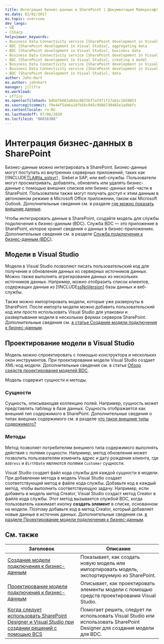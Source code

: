 ```yaml
---
title: Интеграция бизнес-данных в SharePoint | Документация Майкрософт
ms.date: 02/02/2017
ms.topic: overview
dev_langs:
- VB
- CSharp
helpviewer_keywords:
- Business Data Connectivity service [SharePoint development in Visual Studio], business data
- BDC [SharePoint development in Visual Studio], aggregating data
- BDC [SharePoint development in Visual Studio], business data
- Business Data Connectivity service [SharePoint development in Visual Studio], aggregating data
- BDC [SharePoint development in Visual Studio], creating a model
- Business Data Connectivity service [SharePoint development in Visual Studio], creating a model
- Business Data Connectivity service [SharePoint development in Visual Studio], data
- BDC [SharePoint development in Visual Studio], data
author: John-Hart
ms.author: johnhart
manager: jillfra
ms.workload:
- office
ms.openlocfilehash: b4bbfb681a0dac0825bf7af4f1f27ab1c1b50053
ms.sourcegitcommit: f9e44f5ab6a1dfb56c945c9986730465e1adb6fc
ms.contentlocale: ru-RU
ms.lasthandoff: 07/06/2020
ms.locfileid: "86016308"
---
```

# <a name="integrate-business-data-into-sharepoint"></a>Интеграция бизнес-данных в SharePoint
  Бизнес-данные можно интегрировать в SharePoint. Бизнес-данные могут поступать из внутренних серверных приложений, таких как [!INCLUDE[TLA#tla_sqlsvr](../sharepoint/includes/tlasharptla-sqlsvr-md.md)] , Siebel и SAP, или веб-службы. Пользователи могут просматривать, добавлять, обновлять или удалять бизнес-данные с помощью внешних списков или бизнес-данных веб-части в SharePoint.  Пользователи также могут получать доступ к этим данным в автономном режиме в Microsoft Office приложении, таком как Microsoft Outlook. Дополнительные сведения см. в разделе [где можно показать внешние данные](/previous-versions/office/developer/sharepoint-2010/ee558737(v=office.14)).

 Чтобы интегрировать данные в SharePoint, создайте модель для службы подключения к бизнес-данным (BDC). Служба BDC — это приложение в SharePoint, которое хранит сведения о данных в бизнес-приложениях. Дополнительные сведения см. в разделе [Служба подключения к бизнес-данным (BDC)](/previous-versions/office/developer/sharepoint-2010/ee556407(v=office.14)).

## <a name="models-in-visual-studio"></a>Модели в Visual Studio
 Модели в Visual Studio позволяют писать пользовательский код для получения и обновления данных из серверных источников данных. Можно также выполнять агрегирование данных из нескольких источников данных. Например, можно отобразить список клиентов, содержащих данные из [!INCLUDE[ssNoVersion](../sharepoint/includes/ssnoversion-md.md)] базы данных и веб-службы.

 Также можно импортировать модели, которые уже развернуты в SharePoint. После импорта модели можно добавить пользовательский код или просто использовать Visual Studio для упаковки и развертывания модели в нескольких фермах серверов SharePoint. Дополнительные сведения см. [в статье Создание модели подключения к бизнес-данным](../sharepoint/creating-a-business-data-connectivity-model.md).

## <a name="design-a-model-in-visual-studio"></a>Проектирование модели в Visual Studio
 Модель можно спроектировать с помощью конструктора и нескольких окон инструментов. При проектировании модели Visual Studio создает XML-код модели. Дополнительные сведения см. в статье [Обзор средств проектирования моделей BDC](../sharepoint/bdc-model-design-tools-overview.md).

 Модель содержит сущности и методы.

### <a name="entities"></a>Сущности
 Сущность, описывающая коллекцию полей. Например, сущность может представлять таблицу в базе данных. Сущность отображается как внешний тип содержимого в SharePoint. Дополнительные сведения о типах внешних содержимого см. в разделе [что такое внешние типы содержимого?](/previous-versions/office/developer/sharepoint-2010/ee556391(v=office.14))

### <a name="methods"></a>Методы
 Метод позволяет потребителям внешнего типа содержимого выполнять действия с полями сущности. Например, метод обновления может позволить пользователям изменить адрес и дату рождения клиента, где `Address` и `BirthDate` являются полями `Customer` сущности.

 Visual Studio создает файл кода службы для каждой сущности в модели. При добавлении метода в модель Visual Studio создает соответствующий метод в файле кода службы. Добавьте код в каждый метод, чтобы выполнить соответствующую задачу. Например, если добавить в модель метод Creator, Visual Studio создаст метод Creator в файле кода службы. Этот метод вызывается службой BDC, когда пользователь нажимает кнопку **создать элемент** в списке, основанном на модели. Поэтому добавьте код в метод Creator, который добавляет новые данные в источник данных. Дополнительные сведения см. [в разделе Проектирование модели подключения к бизнес-данным](../sharepoint/designing-a-business-data-connectivity-model.md).

## <a name="related-topics"></a>См. также

|Заголовок|Описание|
|-----------|-----------------|
|[Создание модели подключения к бизнес-данным](../sharepoint/creating-a-business-data-connectivity-model.md)|Показывает, как создать новую модель или импортировать модель, экспортируемую из SharePoint.|
|[Проектирование модели подключения к бизнес-данным](../sharepoint/designing-a-business-data-connectivity-model.md)|Описывает, как проектировать элементы модели с помощью средств проектирования Visual Studio.|
|[Когда следует использовать SharePoint Designer и Visual Studio при создании решений с помощью BCS](/previous-versions/office/developer/sharepoint-2010/ee558875(v=office.14))|Помогает решить, следует ли использовать Visual Studio или использовать SharePoint Designer для создания модели для BDC.|
